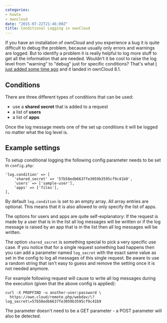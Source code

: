 ```yaml
---
categories:
- howto
- owncloud
date: "2015-07-22T21:46:00Z"
title: Conditional Logging in ownCloud
---
```


If you have an installation of ownCloud and you experience a bug it is quite difficult to debug the problem, because usually only errors and warnings are logged. But to identify a problem it is really helpful to log more stuff to get all the information that are needed. Wouldn't it be cool to raise the log level from "warning" to "debug" just for specific conditions? That's what [I just added some time ago](https://github.com/owncloud/core/pull/15965) and it landed in ownCloud 8.1.

## Conditions

There are three different types of conditions that can be used:

 * use a **shared secret** that is added to a request
 * a list of **users**
 * a list of **apps**

Once the log message meets one of the set up conditions it will be logged no matter what the log level is.

## Example settings

To setup conditional logging the following config parameter needs to be set in `config.php`:

	'log.condition' => [
		'shared_secret' => '57b58edb6637fe3059b3595cf9c41b9',
		'users' => ['sample-user'],
		'apps' => ['files'],
	],


By default `log.condition` is set to an empty array. All array entries are optional. This means that it is also allowed to only specify the list of apps.

The options for users and apps are quite self-explanatory: If the request is made by a user that is in the list all log messages will be written or if the log message is raised by an app that is in the list then all log messages will be written.

The option `shared_secret` is something special to pick a very specific use case. If you notice that for a single request something bad happens then you can add a parameter named `log_secret` with the exact same value as set in the config to log all messages of this single request. Be aware to use a random string that isn't easy to guess and remove the setting once it is not needed anymore.

For example following request will cause to write all log messages during the execution (given that the above config is applied):

	curl -X PROPFIND -u another-user:password \
	  https://own.cloud/remote.php/webdav/\?log_secret\=57b58edb6637fe3059b3595cf9c41b9

The parameter doesn't need to be a GET parameter - a POST parameter will also be detected.

